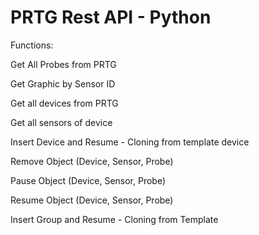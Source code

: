# PRTG Rest API - Python

Functions:

Get All Probes from PRTG

Get Graphic by Sensor ID

Get all devices from PRTG

Get all sensors of device

Insert Device and Resume - Cloning from template device

Remove Object (Device, Sensor, Probe)

Pause Object (Device, Sensor, Probe)

Resume Object (Device, Sensor, Probe)

Insert Group and Resume - Cloning from Template
